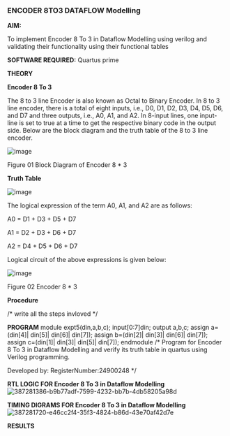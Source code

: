 ### ENCODER 8TO3 DATAFLOW Modelling

**AIM:**

To implement  Encoder 8 To 3 in Dataflow Modelling using verilog and validating their functionality using their functional tables

**SOFTWARE REQUIRED:** Quartus prime

**THEORY**

**Encoder 8 To 3**

The 8 to 3 line Encoder is also known as Octal to Binary Encoder. In 8 to 3 line encoder, there is a total of eight inputs, i.e., D0, D1, D2, D3, D4, D5, D6, and D7 and three outputs, i.e., A0, A1, and A2. In 8-input lines, one input-line is set to true at a time to get the respective binary code in the output side. Below are the block diagram and the truth table of the 8 to 3 line encoder.

![image](https://github.com/naavaneetha/ENCODER8TO3DATAFLOW/assets/154305477/0bc242c1-eb9e-4c47-afe5-30428470efc3)

Figure 01  Block Diagram of Encoder 8 * 3

**Truth Table**

![image](https://github.com/naavaneetha/ENCODER8TO3DATAFLOW/assets/154305477/35496b14-ae6e-4cd1-9abd-d6736b576575)

The logical expression of the term A0, A1, and A2 are as follows:

A0 = D1 + D3 + D5 + D7

A1 = D2 + D3 + D6 + D7

A2 = D4 + D5 + D6 + D7

Logical circuit of the above expressions is given below:

![image](https://github.com/naavaneetha/ENCODER8TO3DATAFLOW/assets/154305477/95acaee6-c873-4c75-89eb-ef09fb158053)

Figure 02  Encoder 8 * 3

**Procedure**

/* write all the steps invloved */

**PROGRAM**
module expt5(din,a,b,c);
input[0:7]din;
output a,b,c;
assign a=(din[4]| din[5]| din[6]| din[7]);
assign b=(din[2]| din[3]| din[6]| din[7]);
assign c=(din[1]| din[3]| din[5]| din[7]);
endmodule
/* Program for Encoder 8 To 3 in Dataflow Modelling and verify its truth table in quartus using Verilog programming. 

Developed by: RegisterNumber:24900248
*/

**RTL LOGIC FOR Encoder 8 To 3 in Dataflow Modelling**
![387281386-b9b77adf-7599-4232-bb7b-4db58205a98d](https://github.com/user-attachments/assets/6af3b60d-64ba-418d-a6a6-4153ab8eb2f7)


**TIMING DIGRAMS FOR Encoder 8 To 3 in Dataflow Modelling**
![387281720-e46cc2f4-35f3-4824-b86d-43e70af42d7e](https://github.com/user-attachments/assets/f3dbab10-0ddf-4721-8703-d2ea498dac0e)


**RESULTS**




